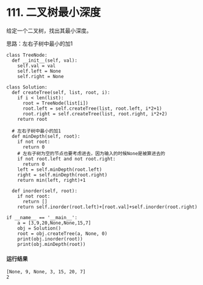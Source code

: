 # 111. 二叉树最小深度
给定一个二叉树，找出其最小深度。

思路：左右子树中最小的加1

    class TreeNode:
      def __init__(self, val):
        self.val = val
        self.left = None
        self.right = None

    class Solution:
      def createTree(self, list, root, i):
        if i < len(list):
          root = TreeNode(list[i])
          root.left = self.createTree(list, root.left, i*2+1)
          root.right = self.createTree(list, root.right, i*2+2)
        return root

      # 左右子树中最小的加1
      def minDepth(self, root):
        if not root:
          return 0
        # 左右子树为空的节点也要考虑进去，因为输入的时候None是被算进去的
        if not root.left and not root.right:
          return 0
        left = self.minDepth(root.left)
        right = self.minDepth(root.right)
        return min(left, right)+1

      def inorder(self, root):
        if not root:
          return []
        return self.inorder(root.left)+[root.val]+self.inorder(root.right)

    if __name__ == '__main__':
        a = [3,9,20,None,None,15,7]
        obj = Solution()
        root = obj.createTree(a, None, 0)
        print(obj.inorder(root))
        print(obj.minDepth(root))

#### 运行结果
    [None, 9, None, 3, 15, 20, 7]
    2

